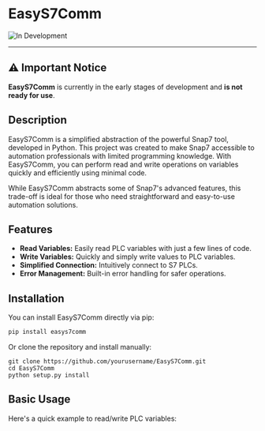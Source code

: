 # EasyS7Comm

![In Development](https://img.shields.io/badge/status-In%20Development-yellow)

---

## ⚠️ Important Notice

**EasyS7Comm** is currently in the early stages of development and **is not ready for use**.

## Description

EasyS7Comm is a simplified abstraction of the powerful Snap7 tool, developed in Python. This project was created to make Snap7 accessible to automation professionals with limited programming knowledge. With EasyS7Comm, you can perform read and write operations on variables quickly and efficiently using minimal code.

While EasyS7Comm abstracts some of Snap7's advanced features, this trade-off is ideal for those who need straightforward and easy-to-use automation solutions.

## Features

- **Read Variables:** Easily read PLC variables with just a few lines of code.
- **Write Variables:** Quickly and simply write values to PLC variables.
- **Simplified Connection:** Intuitively connect to S7 PLCs.
- **Error Management:** Built-in error handling for safer operations.

## Installation

You can install EasyS7Comm directly via pip:

```bash
pip install easys7comm
```

Or clone the repository and install manually:

```
git clone https://github.com/yourusername/EasyS7Comm.git
cd EasyS7Comm
python setup.py install
```

## Basic Usage

Here's a quick example to read/write PLC variables:
